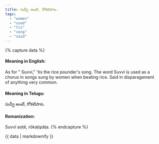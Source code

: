 ```yaml
---
title: సువ్వీ అంటే, రోకటిపాట.
tags:
  - "women"
  - "used"
  - "tis"
  - "song"
  - "said"
---
```


{% capture data %}
#### Meaning in English:
As for " Suvvi," 'tis the rice pounder's song.
The word Suvvi is used as a chorus in songs sung by women when beating rice.
Said in disparagement of anything very common.

#### Meaning in Telugu:
సువ్వీ అంటే, రోకటిపాట.

#### Romanization:
Suvvī aṇṭē, rōkaṭipāṭa.
{% endcapture %}

{{ data | markdownify }}


